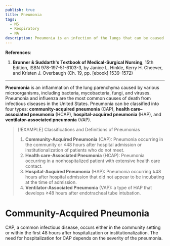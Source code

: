 ```yaml
---
publish: true
title: Pneumonia
tags:
  - MS
  - Respiratory
  - NA
description: Pneumonia is an infection of the lungs that can be caused by bacteria, viruses, fungi, foreign bodies, and chemicals. It may be classified as acute, chronic, community-acquired, or hospital-acquired.
---
```

**References**:
1. **Brunner & Suddarth's Textbook of Medical-Surgical Nursing**, 15th Edition, ISBN 978-197-51-6103-3, by Janice L. Hinkle, Kerry H. Cheever, and Kristen J. Overbaugh (Ch. 19, pp. \[ebook] 1539–1572)

___

**Pneumonia** is an inflammation of the lung parenchyma caused by various microorganisms, including bacteria, mycobacteria, fungi, and viruses. Pneumonia and influenza are the most common causes of death from infectious diseases in the United States. Pneumonia can be classified into four types: **community-acquired pneumonia** (CAP), **health care–associated pneumonia** (HCAP), **hospital-acquired pneumonia** (HAP), and **ventilator-associated pneumonia** (VAP).

>[!EXAMPLE] Classifications and Definitions of Pneumonias
>1. **Community-Acquired Pneumonia** (CAP): Pneumonia occurring in the community or ≤48 hours after hospital admission or institutionalization of patients who do not meet.
>2. **Health care-Associated Pneumonia** (HCAP): Pneumonia occurring in a nonhospitalized patient with extensive health care contact.
>3. **Hospital-Acquired Pneumonia** (HAP): Pneumonia occurring ≥48 hours after hospital admission that did not appear to be incubating at the time of admission.
>4. **Ventilator-Associated Pneumonia** (VAP): a type of HAP that develops ≥48 hours after endotracheal tube intubation.

# Community-Acquired Pneumonia
CAP, a common infectious disease, occurs either in the community setting or within the first 48 hours after hospitalization or institutionalization. The need for hospitalization for CAP depends on the severity of the pneumonia.
